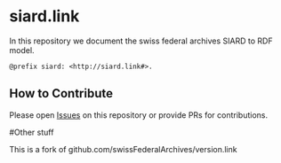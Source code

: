 # siard.link 

In this repository we document the swiss federal archives SIARD to RDF model.

`@prefix siard: <http://siard.link#>.`

## How to Contribute

Please open [Issues](https://github.com/bfh/version-link/issues) on this repository or provide PRs for contributions.


#Other stuff

This is a fork of github.com/swissFederalArchives/version.link
